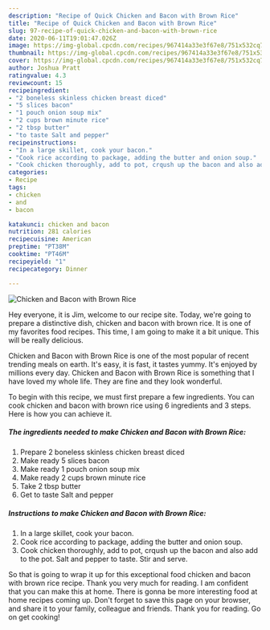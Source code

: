 ```yaml
---
description: "Recipe of Quick Chicken and Bacon with Brown Rice"
title: "Recipe of Quick Chicken and Bacon with Brown Rice"
slug: 97-recipe-of-quick-chicken-and-bacon-with-brown-rice
date: 2020-06-11T19:01:47.026Z
image: https://img-global.cpcdn.com/recipes/967414a33e3f67e8/751x532cq70/chicken-and-bacon-with-brown-rice-recipe-main-photo.jpg
thumbnail: https://img-global.cpcdn.com/recipes/967414a33e3f67e8/751x532cq70/chicken-and-bacon-with-brown-rice-recipe-main-photo.jpg
cover: https://img-global.cpcdn.com/recipes/967414a33e3f67e8/751x532cq70/chicken-and-bacon-with-brown-rice-recipe-main-photo.jpg
author: Joshua Pratt
ratingvalue: 4.3
reviewcount: 15
recipeingredient:
- "2 boneless skinless chicken breast diced"
- "5 slices bacon"
- "1 pouch onion soup mix"
- "2 cups brown minute rice"
- "2 tbsp butter"
- "to taste Salt and pepper"
recipeinstructions:
- "In a large skillet, cook your bacon."
- "Cook rice according to package, adding the butter and onion soup."
- "Cook chicken thoroughly, add to pot, crqush up the bacon and also add to the pot. Salt and pepper to taste. Stir and serve."
categories:
- Recipe
tags:
- chicken
- and
- bacon

katakunci: chicken and bacon 
nutrition: 281 calories
recipecuisine: American
preptime: "PT38M"
cooktime: "PT46M"
recipeyield: "1"
recipecategory: Dinner

---
```



![Chicken and Bacon with Brown Rice](https://img-global.cpcdn.com/recipes/967414a33e3f67e8/751x532cq70/chicken-and-bacon-with-brown-rice-recipe-main-photo.jpg)

Hey everyone, it is Jim, welcome to our recipe site. Today, we're going to prepare a distinctive dish, chicken and bacon with brown rice. It is one of my favorites food recipes. This time, I am going to make it a bit unique. This will be really delicious.



Chicken and Bacon with Brown Rice is one of the most popular of recent trending meals on earth. It's easy, it is fast, it tastes yummy. It's enjoyed by millions every day. Chicken and Bacon with Brown Rice is something that I have loved my whole life. They are fine and they look wonderful.


To begin with this recipe, we must first prepare a few ingredients. You can cook chicken and bacon with brown rice using 6 ingredients and 3 steps. Here is how you can achieve it.

<!--inarticleads1-->

##### The ingredients needed to make Chicken and Bacon with Brown Rice:

1. Prepare 2 boneless skinless chicken breast diced
1. Make ready 5 slices bacon
1. Make ready 1 pouch onion soup mix
1. Make ready 2 cups brown minute rice
1. Take 2 tbsp butter
1. Get to taste Salt and pepper




<!--inarticleads2-->

##### Instructions to make Chicken and Bacon with Brown Rice:

1. In a large skillet, cook your bacon.
1. Cook rice according to package, adding the butter and onion soup.
1. Cook chicken thoroughly, add to pot, crqush up the bacon and also add to the pot. Salt and pepper to taste. Stir and serve.




So that is going to wrap it up for this exceptional food chicken and bacon with brown rice recipe. Thank you very much for reading. I am confident that you can make this at home. There is gonna be more interesting food at home recipes coming up. Don't forget to save this page on your browser, and share it to your family, colleague and friends. Thank you for reading. Go on get cooking!

